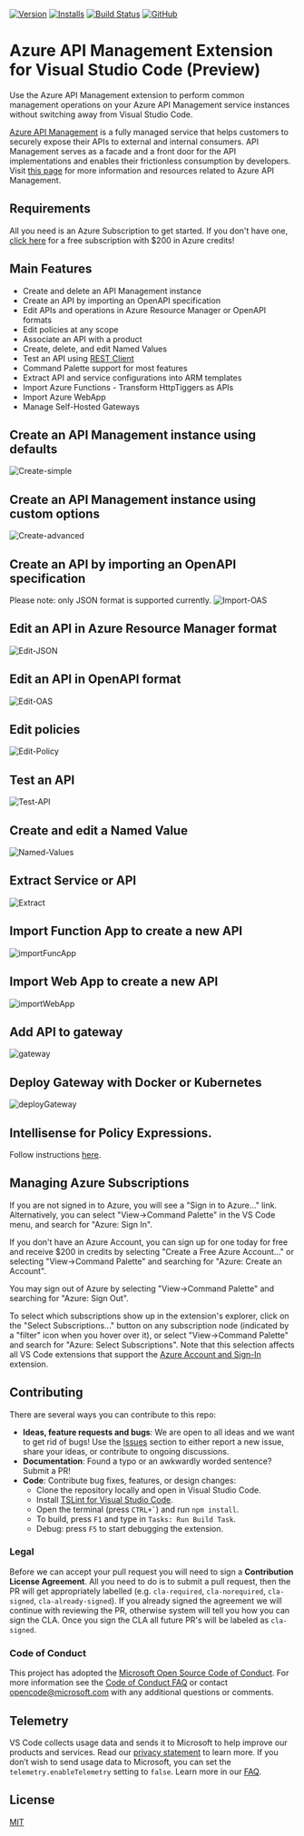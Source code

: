 [![Version](https://vsmarketplacebadge.apphb.com/version/ms-azuretools.vscode-apimanagement.svg)](https://marketplace.visualstudio.com/items?itemName=ms-azuretools.vscode-apimanagement) [![Installs](https://vsmarketplacebadge.apphb.com/installs-short/ms-azuretools.vscode-apimanagement.svg)](https://marketplace.visualstudio.com/items?itemName=ms-azuretools.vscode-apimanagement)
[![Build Status](https://dev.azure.com/ms-azuretools/AzCode/_apis/build/status/vscode-apimanagement?branchName=master)](https://dev.azure.com/ms-azuretools/AzCode/_build/latest?definitionId=20&branchName=master) [![GitHub](https://img.shields.io/github/license/mashape/apistatus.svg)](https://github.com/Microsoft/vscode-apimanagement/blob/master/LICENSE.md)

# Azure API Management Extension for Visual Studio Code (Preview)

Use the Azure API Management extension to perform common management operations on your Azure API Management service instances without switching away from Visual Studio Code.

[Azure API Management](https://aka.ms/apimrocks) is a fully managed service that helps customers to securely expose their APIs to external and internal consumers. API Management serves as a facade and a front door for the API implementations and enables their frictionless consumption by developers. Visit [this page](https://aka.ms/apimlove) for more information and resources related to Azure API Management.

## Requirements

All you need is an Azure Subscription to get started. If you don't have one, [click here](https://azure.microsoft.com/en-us/free/) for a free subscription with $200 in Azure credits!

## Main Features

-   Create and delete an API Management instance
-   Create an API by importing an OpenAPI specification
-   Edit APIs and operations in Azure Resource Manager or OpenAPI formats
-   Edit policies at any scope
-   Associate an API with a product
-   Create, delete, and edit Named Values
-   Test an API using [REST Client](https://marketplace.visualstudio.com/items?itemName=humao.rest-client)
-   Command Palette support for most features
-   Extract API and service configurations into ARM templates
-   Import Azure Functions - Transform HttpTiggers as APIs
-   Import Azure WebApp
-   Manage Self-Hosted Gateways

## Create an API Management instance using defaults

![Create-simple](resources/create-default.gif)

## Create an API Management instance using custom options

![Create-advanced](resources/create-advanced.gif)

## Create an API by importing an OpenAPI specification

Please note: only JSON format is supported currently.
![Import-OAS](resources/import-oas.gif)

## Edit an API in Azure Resource Manager format

![Edit-JSON](resources/edit-json.gif)

## Edit an API in OpenAPI format

![Edit-OAS](resources/edit-oas.gif)

## Edit policies

![Edit-Policy](resources/policy.gif)

## Test an API

![Test-API](resources/test-api.gif)

## Create and edit a Named Value

![Named-Values](resources/namedvalues.gif)

## Extract Service or API

![Extract](resources/extract.gif)

## Import Function App to create a new API
![importFuncApp](resources/importFunc.gif)

## Import Web App to create a new API
![importWebApp](resources/importWebapp.gif)

## Add API to gateway
![gateway](resources/addApiGw.gif)

## Deploy Gateway with Docker or Kubernetes
![deployGateway](resources/deployGw.gif)

## Intellisense for Policy Expressions.

Follow instructions [here](https://github.com/microsoft/vscode-apimanagement/issues/37#issuecomment-516551741).

## Managing Azure Subscriptions

If you are not signed in to Azure, you will see a "Sign in to Azure..." link. Alternatively, you can select "View->Command Palette" in the VS Code menu, and search for "Azure: Sign In".

If you don't have an Azure Account, you can sign up for one today for free and receive $200 in credits by selecting "Create a Free Azure Account..." or selecting "View->Command Palette" and searching for "Azure: Create an Account".

You may sign out of Azure by selecting "View->Command Palette" and searching for "Azure: Sign Out".

To select which subscriptions show up in the extension's explorer, click on the "Select Subscriptions..." button on any subscription node (indicated by a "filter" icon when you hover over it), or select "View->Command Palette" and search for "Azure: Select Subscriptions". Note that this selection affects all VS Code extensions that support the [Azure Account and Sign-In](https://github.com/Microsoft/vscode-azure-account) extension.

## Contributing

There are several ways you can contribute to this repo:

-   **Ideas, feature requests and bugs**: We are open to all ideas and we want to get rid of bugs! Use the [Issues](https://github.com/Microsoft/vscode-apimanagement/issues) section to either report a new issue, share your ideas, or contribute to ongoing discussions.
-   **Documentation**: Found a typo or an awkwardly worded sentence? Submit a PR!
-   **Code**: Contribute bug fixes, features, or design changes:
    -   Clone the repository locally and open in Visual Studio Code.
    -   Install [TSLint for Visual Studio Code](https://marketplace.visualstudio.com/items?itemName=ms-vscode.vscode-typescript-tslint-plugin).
    -   Open the terminal (press `` CTRL+` ``) and run `npm install`.
    -   To build, press `F1` and type in `Tasks: Run Build Task`.
    -   Debug: press `F5` to start debugging the extension.

### Legal

Before we can accept your pull request you will need to sign a **Contribution License Agreement**. All you need to do is to submit a pull request, then the PR will get appropriately labelled (e.g. `cla-required`, `cla-norequired`, `cla-signed`, `cla-already-signed`). If you already signed the agreement we will continue with reviewing the PR, otherwise system will tell you how you can sign the CLA. Once you sign the CLA all future PR's will be labeled as `cla-signed`.

### Code of Conduct

This project has adopted the [Microsoft Open Source Code of Conduct](https://opensource.microsoft.com/codeofconduct/). For more information see the [Code of Conduct FAQ](https://opensource.microsoft.com/codeofconduct/faq/) or contact [opencode@microsoft.com](mailto:opencode@microsoft.com) with any additional questions or comments.

## Telemetry

VS Code collects usage data and sends it to Microsoft to help improve our products and services. Read our [privacy statement](https://go.microsoft.com/fwlink/?LinkID=528096&clcid=0x409) to learn more. If you don’t wish to send usage data to Microsoft, you can set the `telemetry.enableTelemetry` setting to `false`. Learn more in our [FAQ](https://code.visualstudio.com/docs/supporting/faq#_how-to-disable-telemetry-reporting).

## License

[MIT](LICENSE.md)
